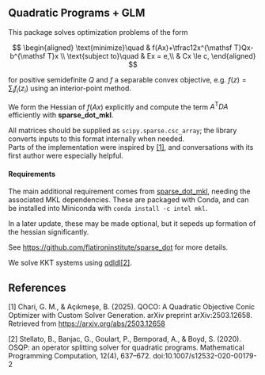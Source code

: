 ## Quadratic Programs + GLM

This package solves optimization problems of the form

$$
\begin{aligned}
\text{minimize}\quad & f(Ax)+\tfrac12x^{\mathsf T}Qx-b^{\mathsf T}x \\
\text{subject to}\quad & Ex = e,\\
& Cx \le c,
\end{aligned}
$$

for positive semidefinite $Q$ and $f$ a separable convex objective, e.g. $f(z)=\sum_{i}f_i(z_i)$
using an interior-point method.

We form the Hessian of $f(Ax)$ explicitly and compute the term $A^{\mathsf T} D A$ efficiently with **sparse\_dot\_mkl**.

All matrices should be supplied as `scipy.sparse.csc_array`; the library converts inputs to this format internally when needed.  
Parts of the implementation were inspired by [[1]](#1), and conversations with its first author were especially helpful.

#### Requirements
The main additional requirement comes from [sparse_dot_mkl](https://github.com/flatironinstitute/sparse_dot), 
needing the associated MKL dependencies.
These are packaged with Conda, and can be installed into Miniconda with `conda install -c intel mkl`.

In a later update, these may be made optional, but it sepeds up formation of the hessian significantly.

See https://github.com/flatironinstitute/sparse_dot for more details.

We solve KKT systems using [qdldl](https://github.com/osqp/qdldl-python)[[2]](#2).

## References
<a id="1">[1]</a>
Chari, G. M., & Açıkmeşe, B. (2025). QOCO: A Quadratic Objective Conic Optimizer with Custom Solver Generation. arXiv preprint arXiv:2503.12658. Retrieved from https://arxiv.org/abs/2503.12658

<a id="2">[2]</a> 
Stellato, B., Banjac, G., Goulart, P., Bemporad, A., & Boyd, S. (2020). OSQP: an operator splitting solver for quadratic programs. Mathematical Programming Computation, 12(4), 637–672. doi:10.1007/s12532-020-00179-2
